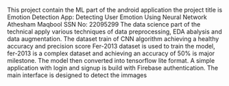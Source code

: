This project contain the ML part of the android application 
the project title is Emotion Detection App: Detecting User Emotion Using Neural Network
Athesham Maqbool SSN No: 22095299
The data science part of the technical apply various techniques of data preprocessing, EDA abalysis and data augmentation.
The dataset train of CNN algorithm achieving a healthy accuracy and precision score
Fer-2013 dataset is used to train the model, fer-2013 is a complex dataset and achieving an accuracy of 50% is major milestone.
The model then converted into tensorflow lite format.
A simple application with login and signup is build with Firebase authentication.
The main interface is designed to detect the immages
